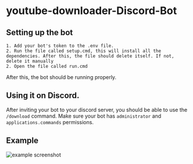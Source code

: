 # youtube-downloader-Discord-Bot
## Setting up the bot
    1. Add your bot's token to the .env file.
    2. Run the file called setup.cmd, this will install all the dependencies. After this, the file should delete itself. If not, delete it manually 
    2. Open the file called run.cmd
  After this, the bot should be running properly.
## Using it on Discord.
After inviting your bot to your discord server, you should be able to use the `/download` command. Make sure your bot has `administrator` and `applications.commands` permissions.
## Example
![example screenshot](https://media.discordapp.net/attachments/1211233528365453373/1211941427584700436/image.png?ex=65f00769&is=65dd9269&hm=66fe5e58313577b5dcce8ff0b3c7b1a1934f5e1c3660f4327d25b3282a8c1010&=&format=webp&quality=lossless&width=730&height=574)

